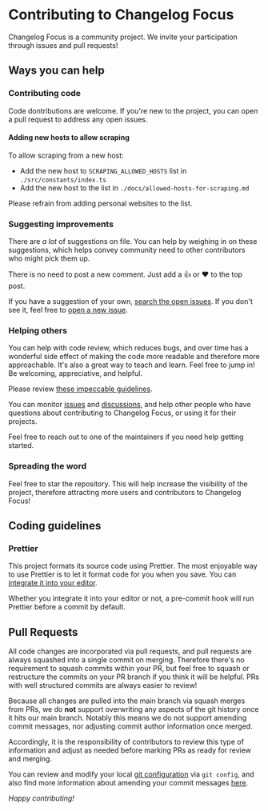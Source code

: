 # Contributing to Changelog Focus

Changelog Focus is a community project. We invite your participation through issues and pull requests!

## Ways you can help

### Contributing code

Code dontributions are welcome. If you're new to the project, you can open a pull request to address any open issues.

#### Adding new hosts to allow scraping

To allow scraping from a new host:

- Add the new host to `SCRAPING_ALLOWED_HOSTS` list in `./src/constants/index.ts`
- Add the new host to the list in `./docs/allowed-hosts-for-scraping.md`

Please refrain from adding personal websites to the list.

### Suggesting improvements

There are _a lot_ of suggestions on file. You can help by weighing in on these suggestions, which helps convey community need to other contributors who might pick them up.

There is no need to post a new comment. Just add a :thumbsup: or :heart: to
the top post.

If you have a suggestion of your own, [search the open issues][issues]. If you don't see it, feel free to [open a new issue][open an issue].

[open an issue]: https://github.com/dhruvmisra/changelog-focus/issues/new/choose

### Helping others

You can help with code review, which reduces bugs, and over time has a
wonderful side effect of making the code more readable and therefore more
approachable. It's also a great way to teach and learn. Feel free to jump in!
Be welcoming, appreciative, and helpful.

Please review [these impeccable guidelines][code review guidelines].

You can monitor [issues][] and [discussions][], and help other people who have questions about contributing to Changelog Focus, or using it for their projects.

Feel free to reach out to one of the maintainers if you need help getting started.

[code review guidelines]: https://kickstarter.engineering/a-guide-to-mindful-communication-in-code-reviews-48aab5282e5e
[issues]: https://github.com/dhruvmisra/changelog-focus/issues
[discussions]: https://github.com/dhruvmisra/changelog-focus/discussions
[maintainers]: https://github.com/dhruvmisra/changelog-focus#project-leaders


### Spreading the word

Feel free to star the repository. This will help increase the visibility of the project, therefore attracting more users and contributors to Changelog Focus!


## Coding guidelines

### Prettier

This project formats its source code using Prettier. The most enjoyable way to use Prettier is to let it format code for you when you save. You can [integrate it into your editor][integrate prettier].

Whether you integrate it into your editor or not, a pre-commit hook will run
Prettier before a commit by default.

[integrate prettier]: https://prettier.io/docs/en/editors.html


## Pull Requests

All code changes are incorporated via pull requests, and pull requests are always squashed into a single commit on merging. Therefore there's no requirement to squash commits within your PR, but feel free to squash or restructure the commits on your PR branch if you think it will be helpful. PRs with well structured commits are always easier to review!

Because all changes are pulled into the main branch via squash merges from PRs, we do **not** support overwriting any aspects of the git history once it hits our main branch. Notably this means we do not support amending commit messages, nor adjusting commit author information once merged.

Accordingly, it is the responsibility of contributors to review this type of information and adjust as needed before marking PRs as ready for review and merging.

You can review and modify your local [git configuration][git-config] via `git config`, and also find more information about amending your commit messages [here][amending-commits].

[git-config]: https://git-scm.com/book/en/v2/Customizing-Git-Git-Configuration
[amending-commits]: https://docs.github.com/en/github/committing-changes-to-your-project/changing-a-commit-message#rewriting-the-most-recent-commit-message


*Happy contributing!*

